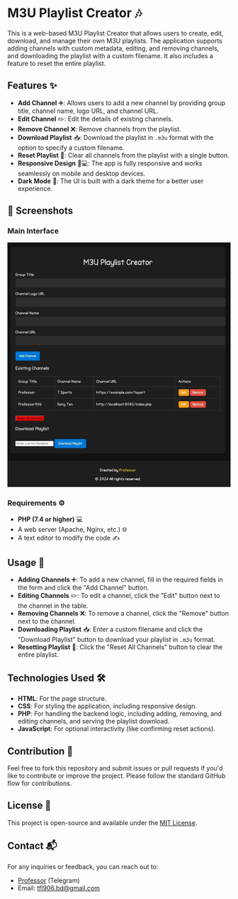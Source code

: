 # M3U Playlist Creator 🎶

This is a web-based M3U Playlist Creator that allows users to create, edit, download, and manage their own M3U playlists. The application supports adding channels with custom metadata, editing, and removing channels, and downloading the playlist with a custom filename. It also includes a feature to reset the entire playlist.

## Features ✨

- **Add Channel** ➕: Allows users to add a new channel by providing group title, channel name, logo URL, and channel URL.
- **Edit Channel** ✏️: Edit the details of existing channels.
- **Remove Channel** ❌: Remove channels from the playlist.
- **Download Playlist** 📥: Download the playlist in `.m3u` format with the option to specify a custom filename.
- **Reset Playlist** 🔄: Clear all channels from the playlist with a single button.
- **Responsive Design** 📱💻: The app is fully responsive and works seamlessly on mobile and desktop devices.
- **Dark Mode** 🌙: The UI is built with a dark theme for a better user experience.

## 📸 Screenshots

### Main Interface
![Main Interface](ss1.png)


### Requirements ⚙️

- **PHP (7.4 or higher)** 💻
- A web server (Apache, Nginx, etc.) 🌐
- A text editor to modify the code ✍️

## Usage 📜

- **Adding Channels** ➕: To add a new channel, fill in the required fields in the form and click the "Add Channel" button.
- **Editing Channels** ✏️: To edit a channel, click the "Edit" button next to the channel in the table.
- **Removing Channels** ❌: To remove a channel, click the "Remove" button next to the channel.
- **Downloading Playlist** 📥: Enter a custom filename and click the "Download Playlist" button to download your playlist in `.m3u` format.
- **Resetting Playlist** 🔄: Click the "Reset All Channels" button to clear the entire playlist.

## Technologies Used 🛠️

- **HTML**: For the page structure.
- **CSS**: For styling the application, including responsive design.
- **PHP**: For handling the backend logic, including adding, removing, and editing channels, and serving the playlist download.
- **JavaScript**: For optional interactivity (like confirming reset actions).

## Contribution 🤝

Feel free to fork this repository and submit issues or pull requests if you'd like to contribute or improve the project. Please follow the standard GitHub flow for contributions.

## License 📝

This project is open-source and available under the [MIT License](LICENSE).

## Contact 📬

For any inquiries or feedback, you can reach out to:

- [Professor](https://t.me/professor906) (Telegram)
- Email: [tfl906.bd@gmail.com](mailto:tfl906.bd@gmail.com)
